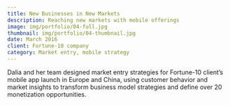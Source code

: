 ```yaml
---
title: New Businesses in New Markets 
description: Reaching new markets with mobile offerings
image: img/portfolio/04-full.jpg
thumbnail: img/portfolio/04-thumbnail.jpg
date: March 2016
client: Fortune-10 company
category: Market entry, mobile strategy
---
```

Dalia and her team designed market entry strategies for Fortune-10 client’s mobile app launch in Europe and China, using customer behavior and market insights to transform business model strategies and define over 20 monetization opportunities. 